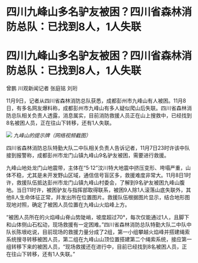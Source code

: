 # 四川九峰山多名驴友被困？四川省森林消防总队：已找到8人，1人失联

# 四川九峰山多名驴友被困？四川省森林消防总队：已找到8人，1人失联

曾鹏 川观新闻记者 张庭铭 刘珩

11月9日，记者从四川省森林消防总队获悉，成都彭州市九峰山有人被困。11月8日，有多名网友爆料称，成都彭州市九峰山有多人疑似爬山后失联。四川省森林消防总队相关负责人透露，消息属实，目前消防救援人员正在山上搜救中，已经找到8名被困人员，正在往山下转移，还有1人失联。

![](https://inews.gtimg.com/om_bt/Oc3ynTeAUUn2N_xr17WuxNpCwT1_DaTB30Ee7IDZzxbxwAA/1000)
_九峰山的提示牌（网络视频截图）_

四川省森林消防总队特勤大队二中队相关负责人告诉记者，11月7日23时许该中队接到报警称，成都彭州市龙门山镇九峰山9名驴友被困，需要进行救援。

九峰山地处龙门山地震带，主体在“5·12”汶川特大地震中挤压变形、垮塌严重，山体不稳，尤其是未开发野山区域，通信信号盲区多，救援难度非常大。11月8日1时许，救援队伍抵达彭州市龙门山镇九峰山村委会，了解到9名驴友被困九峰山腹地。当日11时许，被困驴友与指挥部取得联系，被困9人除1人滚落山底失联外，其他8人生命体征正常，并发出所在位置图片。救援队伍根据图片显示，结合地形图现地对照，确定了被困人员位置在九峰山火焰峰上方。

“被困人员所在的火焰峰山脊山势陡峭，坡度超过70°，每次仅能通过1人，且脚下和山体侧山石松动，现场救援有一定困难。”四川省森林消防总队特勤大队二中队中队长陈垠屹说，目前现场的救援力量分成了2组，第一小组攀越火焰峰并搭建绳索系统搜寻转移被困人员，第二组在九峰山山顶位置搭建第二个绳索系统，接应第一组转移下来的被困人员，“现场救援还在进行中，目前已经找到8名被困人员，正在往山下转移，还有1人失联。”

